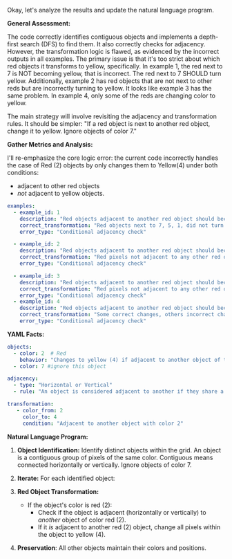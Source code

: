 Okay, let's analyze the results and update the natural language program.

**General Assessment:**

The code correctly identifies contiguous objects and implements a depth-first search (DFS) to find them. It also correctly checks for adjacency. However, the transformation logic is flawed, as evidenced by the incorrect outputs in all examples. The primary issue is that it's too strict about which red objects it transforms to yellow, specifically. In example 1, the red next to 7 is NOT becoming yellow, that is incorrect. The red next to 7 SHOULD turn yellow. Additionally, example 2 has red objects that are not next to other reds but are incorrectly turning to yellow. It looks like example 3 has the same problem. In example 4, only some of the reds are changing color to yellow.

The main strategy will involve revisiting the adjacency and transformation rules. It should be simpler: "If a red object is next to another red object, change it to yellow. Ignore objects of color 7."

**Gather Metrics and Analysis:**

I'll re-emphasize the core logic error: the current code incorrectly handles the case of Red (2) objects by only changes them to Yellow(4) under both conditions:
* adjacent to other red objects
* *not* adjacent to yellow objects.


```yaml
examples:
  - example_id: 1
    description: "Red objects adjacent to another red object should become yellow. Color 7 is ignored. Red that is also next to other color should still change."
    correct_transformation: "Red objects next to 7, 5, 1, did not turn yellow, which they should"
    error_type: "Conditional adjacency check"

  - example_id: 2
    description: "Red objects adjacent to another red object should become yellow. Color 7 should be ignored."
    correct_transformation: "Red pixels not adjacent to any other red object turned yellow, they should not"
    error_type: "Conditional adjacency check"

  - example_id: 3
    description: "Red objects adjacent to another red object should become yellow. Other colors are ignored."
    correct_transformation: "Red pixels not adjacent to any other red object turned yellow, they should not."
    error_type: "Conditional adjacency check"
  - example_id: 4
    description: "Red objects adjacent to another red object should become yellow. Other colors do not matter."
    correct_transformation: "Some correct changes, others incorrect changes"
    error_type: "Conditional adjacency check"

```


**YAML Facts:**


```yaml
objects:
  - color: 2  # Red
    behavior: "Changes to yellow (4) if adjacent to another object of the same color."
  - color: 7 #ignore this object

adjacency:
  - type: "Horizontal or Vertical"
  - rule: "An object is considered adjacent to another if they share a side (not just a corner)."

transformation:
   - color_from: 2
     color_to: 4
     condition: "Adjacent to another object with color 2"

```


**Natural Language Program:**

1.  **Object Identification:** Identify distinct objects within the grid. An object is a contiguous group of pixels of the same color. Contiguous means connected horizontally or vertically. Ignore objects of color 7.

2.  **Iterate:** For each identified object:

3.  **Red Object Transformation:**
    *   If the object's color is red (2):
        *   Check if the object is adjacent (horizontally or vertically) to *another* object of color red (2).
        *   If it *is* adjacent to another red (2) object, change all pixels within the object to yellow (4).

4. **Preservation**: All other objects maintain their colors and positions.

